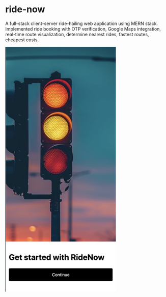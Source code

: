 # ride-now
A full-stack client-server ride-hailing web application using MERN stack. Implemented ride booking with OTP verification, Google Maps integration, real-time route visualization, determine nearest rides, fastest routes, cheapest costs.


<img width="347" height="769" alt="Image" src="https://github.com/danush21/ride-now/blob/main/Start.png" />
